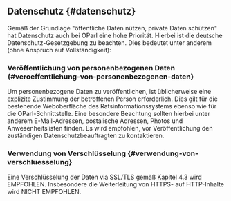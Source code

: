 ## Datenschutz {#datenschutz}

Gemäß der Grundlage "öffentliche Daten nützen, private Daten schützen" hat Datenschutz auch bei OParl eine hohe Priorität. Hierbei ist die deutsche Datenschutz-Gesetzgebung zu beachten. Dies bedeutet unter anderem (ohne Anspruch auf Vollständigkeit):


### Veröffentlichung von personenbezogenen Daten {#veroeffentlichung-von-personenbezogenen-daten}

Um personenbezogene Daten zu veröffentlichen, ist üblicherweise eine explizite Zustimmung der betroffenen Person erforderlich. Dies gilt für die bestehende Weboberfläche des Ratsinformationssystems ebenso wie für die OParl-Schnittstelle. Eine besondere Beachtung sollten hierbei unter anderem E-Mail-Adressen, postalische Adressen, Photos und Anwesenheitslisten finden. Es wird empfohlen, vor Veröffentlichung den zuständigen Datenschutzbeauftragten zu kontaktieren.


### Verwendung von Verschlüsselung {#verwendung-von-verschluesselung}

Eine Verschlüsselung der Daten via SSL/TLS gemäß Kapitel 4.3 wird EMPFOHLEN. Insbesondere die Weiterleitung von HTTPS- auf HTTP-Inhalte wird NICHT EMPFOHLEN.
